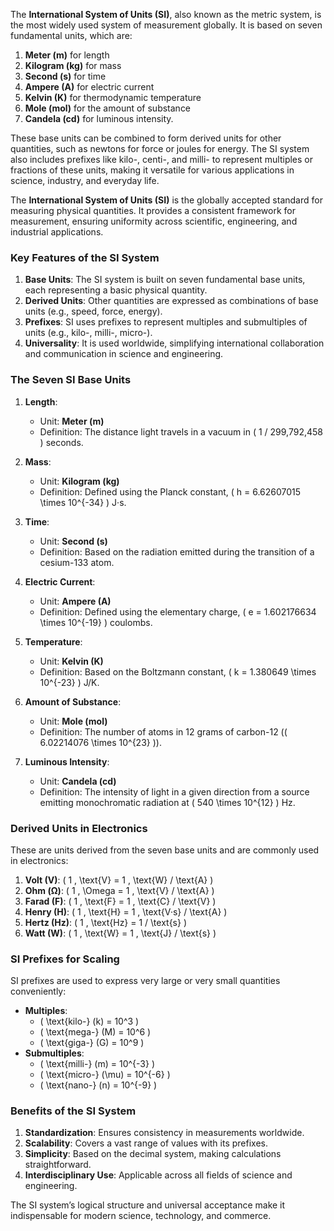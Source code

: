 
The **International System of Units (SI)**, also known as the metric system, is the most widely used system of measurement globally. It is based on seven fundamental units, which are:

1. **Meter (m)** for length
2. **Kilogram (kg)** for mass
3. **Second (s)** for time
4. **Ampere (A)** for electric current
5. **Kelvin (K)** for thermodynamic temperature
6. **Mole (mol)** for the amount of substance
7. **Candela (cd)** for luminous intensity.

These base units can be combined to form derived units for other quantities, such as newtons for force or joules for energy. The SI system also includes prefixes like kilo-, centi-, and milli- to represent multiples or fractions of these units, making it versatile for various applications in science, industry, and everyday life.

The **International System of Units (SI)** is the globally accepted standard for measuring physical quantities. It provides a consistent framework for measurement, ensuring uniformity across scientific, engineering, and industrial applications.

### **Key Features of the SI System**
1. **Base Units**: The SI system is built on seven fundamental base units, each representing a basic physical quantity.
2. **Derived Units**: Other quantities are expressed as combinations of base units (e.g., speed, force, energy).
3. **Prefixes**: SI uses prefixes to represent multiples and submultiples of units (e.g., kilo-, milli-, micro-).
4. **Universality**: It is used worldwide, simplifying international collaboration and communication in science and engineering.

### **The Seven SI Base Units**
1. **Length**:
   - Unit: **Meter (m)**
   - Definition: The distance light travels in a vacuum in \( 1 / 299,792,458 \) seconds.

2. **Mass**:
   - Unit: **Kilogram (kg)**
   - Definition: Defined using the Planck constant, \( h = 6.62607015 \times 10^{-34} \) J·s.

3. **Time**:
   - Unit: **Second (s)**
   - Definition: Based on the radiation emitted during the transition of a cesium-133 atom.

4. **Electric Current**:
   - Unit: **Ampere (A)**
   - Definition: Defined using the elementary charge, \( e = 1.602176634 \times 10^{-19} \) coulombs.

5. **Temperature**:
   - Unit: **Kelvin (K)**
   - Definition: Based on the Boltzmann constant, \( k = 1.380649 \times 10^{-23} \) J/K.

6. **Amount of Substance**:
   - Unit: **Mole (mol)**
   - Definition: The number of atoms in 12 grams of carbon-12 (\( 6.02214076 \times 10^{23} \)).

7. **Luminous Intensity**:
   - Unit: **Candela (cd)**
   - Definition: The intensity of light in a given direction from a source emitting monochromatic radiation at \( 540 \times 10^{12} \) Hz.

### **Derived Units in Electronics**
These are units derived from the seven base units and are commonly used in electronics:
1. **Volt (V)**: \( 1 \, \text{V} = 1 \, \text{W} / \text{A} \)
2. **Ohm (Ω)**: \( 1 \, \Omega = 1 \, \text{V} / \text{A} \)
3. **Farad (F)**: \( 1 \, \text{F} = 1 \, \text{C} / \text{V} \)
4. **Henry (H)**: \( 1 \, \text{H} = 1 \, \text{V·s} / \text{A} \)
5. **Hertz (Hz)**: \( 1 \, \text{Hz} = 1 / \text{s} \)
6. **Watt (W)**: \( 1 \, \text{W} = 1 \, \text{J} / \text{s} \)

### **SI Prefixes for Scaling**
SI prefixes are used to express very large or very small quantities conveniently:
- **Multiples**:
  - \( \text{kilo-} (k) = 10^3 \)
  - \( \text{mega-} (M) = 10^6 \)
  - \( \text{giga-} (G) = 10^9 \)
- **Submultiples**:
  - \( \text{milli-} (m) = 10^{-3} \)
  - \( \text{micro-} (\mu) = 10^{-6} \)
  - \( \text{nano-} (n) = 10^{-9} \)

### **Benefits of the SI System**
1. **Standardization**: Ensures consistency in measurements worldwide.
2. **Scalability**: Covers a vast range of values with its prefixes.
3. **Simplicity**: Based on the decimal system, making calculations straightforward.
4. **Interdisciplinary Use**: Applicable across all fields of science and engineering.

The SI system’s logical structure and universal acceptance make it indispensable for modern science, technology, and commerce.
